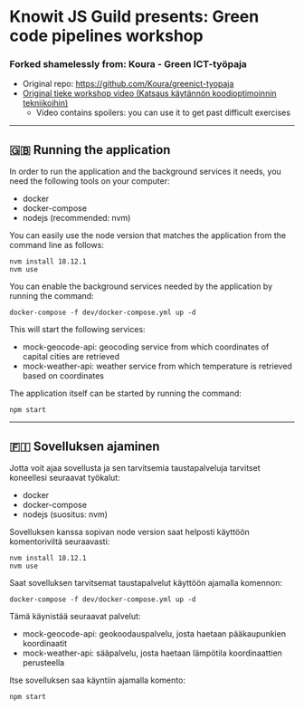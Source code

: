Knowit JS Guild presents: Green code pipelines workshop
=======================================================

### Forked shamelessly from: Koura - Green ICT-työpaja

- Original repo: https://github.com/Koura/greenict-tyopaja
- [Original tieke workshop video (Katsaus käytännön koodioptimoinnin tekniikoihin)](https://www.youtube.com/watch?v=fpWtVumCP80) 
    - Video contains spoilers: you can use it to get past difficult exercises 


--------------------------
🇬🇧 Running the application
--------------------------

In order to run the application and the background services it needs, you need the following tools on your computer:

- docker
- docker-compose
- nodejs (recommended: nvm)

You can easily use the node version that matches the application from the command line as follows:

```
nvm install 18.12.1
nvm use
```

You can enable the background services needed by the application by running the command:

```
docker-compose -f dev/docker-compose.yml up -d
```

This will start the following services:

- mock-geocode-api: geocoding service from which coordinates of capital cities are retrieved
- mock-weather-api: weather service from which temperature is retrieved based on coordinates

The application itself can be started by running the command:

```
npm start
```

------------------------
🇫🇮 Sovelluksen ajaminen
------------------------

Jotta voit ajaa sovellusta ja sen tarvitsemia taustapalveluja tarvitset koneellesi seuraavat työkalut:

- docker
- docker-compose
- nodejs (suositus: nvm)

Sovelluksen kanssa sopivan node version saat helposti käyttöön komentoriviltä seuraavasti:

```
nvm install 18.12.1
nvm use
```

Saat sovelluksen tarvitsemat taustapalvelut käyttöön ajamalla komennon:

```
docker-compose -f dev/docker-compose.yml up -d
```

Tämä käynistää seuraavat palvelut:

- mock-geocode-api: geokoodauspalvelu, josta haetaan pääkaupunkien koordinaatit
- mock-weather-api: sääpalvelu, josta haetaan lämpötila koordinaattien perusteella

Itse sovelluksen saa käyntiin ajamalla komento:

```
npm start
```